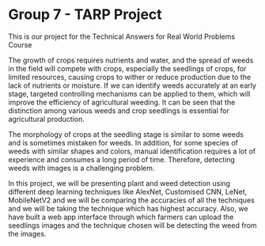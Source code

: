 # Group 7 - TARP Project
This is our project for the Technical Answers for Real World Problems Course

The growth of crops requires nutrients and water, and the spread of weeds in the field will compete with crops, especially the seedlings of crops, for limited resources, causing crops to wither or reduce production due to the lack of nutrients or moisture. If we can identify weeds accurately at an early stage, targeted controlling mechanisms can be applied to them, which will improve the efficiency of agricultural weeding. It can be seen that the distinction among various weeds and crop seedlings is essential for agricultural production.

The morphology of crops at the seedling stage is similar to some weeds and is sometimes mistaken for weeds. In addition, for some species of weeds with similar shapes and colors, manual identification requires a lot of experience and consumes a long period of time. Therefore, detecting weeds with images is a challenging problem.

In this project, we will be presenting plant and weed detection using different deep learning techniques like AlexNet, Customised CNN, LeNet, MobileNetV2 and we will be comparing the accuracies of all the techniques and we will be taking the technique which has highest accuracy. Also, we have built a web app interface through which farmers can upload the seedlings images and the technique chosen will be detecting the weed from the images.
